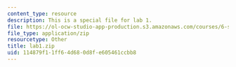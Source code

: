 ```yaml
---
content_type: resource
description: This is a special file for lab 1.
file: https://ol-ocw-studio-app-production.s3.amazonaws.com/courses/6-s096-introduction-to-c-and-c-january-iap-2013/114879f11ff64d680d8fe605461ccbb8_lab1.zip
file_type: application/zip
resourcetype: Other
title: lab1.zip
uid: 114879f1-1ff6-4d68-0d8f-e605461ccbb8
---
```

